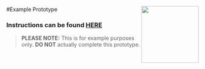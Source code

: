 #Example Prototype <img align="right" src="https://github.com/Learning-Fuze/prototypes_C10/blob/assets/assets/images/logos/LF_LOGO.png?raw=true" width="150">

### Instructions can be found <a href="http://learning-fuze.github.io/prototypes_C10/#/Example-1" target="_blank">HERE</a>

> **PLEASE NOTE:** This is for example purposes only. **DO NOT** actually complete this prototype.